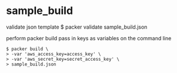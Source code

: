 # sample_build

validate json template
    $ packer validate sample_build.json

perform packer build
    pass in keys as variables on the command line

    $ packer build \
    > -var 'aws_access_key=access_key' \
    > -var 'aws_secret_key=secret_access_key' \
    > sample_build.json

